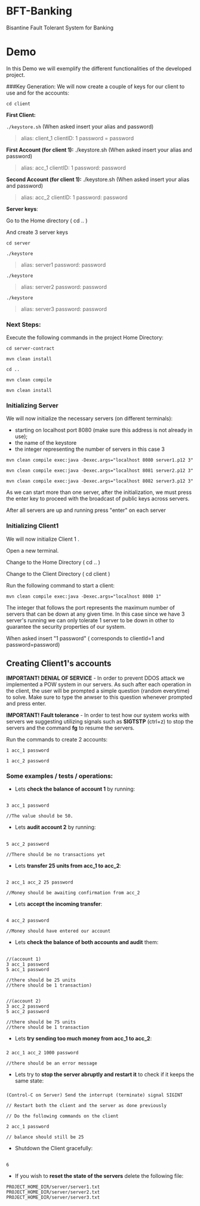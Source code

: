# BFT-Banking

Bisantine Fault Tolerant System for Banking

# Demo

In this Demo we will exemplify the different functionalities of the developed project.


###Key Generation:
We will now create a couple of keys for our client to use and for the accounts:

`cd client`

**First Client:**

`./keystore.sh`
(When asked insert your alias and password)
>alias: client_1
clientID: 1
password = password


**First Account (for client 1):**
./keystore.sh
(When asked insert your alias and password)
>alias: acc_1
clientID: 1
password: password

**Second Account (for client 1):**
./keystore.sh
(When asked insert your alias and password)
>alias: acc_2
clientID: 1
password: password


**Server keys**:

Go to the Home directory ( cd .. )

And create 3 server keys

`cd server
`

`./keystore`
>alias: server1
password: password

`./keystore`
>alias: server2
password: password

`./keystore`
>alias: server3
password: password



### Next Steps:

Execute the following commands in the project Home Directory:

`cd server-contract
`

`
mvn clean install
`

`cd ..
`

`mvn clean compile
`

`
mvn clean install
`


### Initializing Server

We will now initialize the necessary servers (on different terminals):
* starting on localhost port 8080 (make sure this address is not already in use);
* the name of the keystore 
* the integer representing the number of servers in this case 3

`mvn clean compile exec:java -Dexec.args="localhost 8080 server1.p12 3"`

`mvn clean compile exec:java -Dexec.args="localhost 8081 server2.p12 3"`

`mvn clean compile exec:java -Dexec.args="localhost 8082 server3.p12 3"`

As we can start more than one server, after the initialization, we must press the enter key to proceed with the 
broadcast of public keys across servers.

After all servers are up and running press "enter" on each server

### **Initializing Client1**

We will now initialize Client 1 .

Open a new terminal.

Change to the Home Directory ( cd .. )

Change to the Client Directory ( cd client )

Run the following command to start a client:

`mvn clean compile exec:java -Dexec.args="localhost 8080 1"`

The integer that follows the port represents the maximum number of servers that can be down at any given time. In this case since we have 3 server's running we can only tolerate 1 server to be down in other to guarantee the security properties of our system.

When asked insert "1 password" ( corresponds to clientId=1 and password=password)

## **Creating Client1's accounts**

**IMPORTANT! DENIAL OF SERVICE** - In order to prevent DDOS attack we implemented a POW system in our servers. As such after each operation in the client, the user will be prompted a simple question (random everytime) to solve. Make sure to type the anwser to this question whenever prompted and press enter.


**IMPORTANT! Fault tolerance** - In order to test how our system works with servers we suggesting utilizing signals such as **SIGTSTP** (ctrl+z) to stop the servers and the command **fg** to resume the servers.


Run the commands to create 2 accounts:

`1 acc_1 password`

`1 acc_2 password`

### Some examples / tests / operations:

- Lets **check the balance of account 1** by running:

##

    3 acc_1 password 

    //The value should be 50.


- Lets **audit account 2** by running:
##

    5 acc_2 password
        
    //There should be no transactions yet

- Lets **transfer 25 units from acc_1 to acc_2**:
##

    2 acc_1 acc_2 25 password

    //Money should be awaiting confirmation from acc_2

- Lets **accept the incoming transfer**:
##

    4 acc_2 password

    //Money should have entered our account

- Lets **check the balance of both accounts and audit** them:
##

    //(account 1)
    3 acc_1 password
    5 acc_1 password 
    
    //there should be 25 units
    //there should be 1 transaction)


    //(account 2)
    3 acc_2 password
    5 acc_2 password 

    //there should be 75 units 
    //there should be 1 transaction

- Lets **try sending too much money from acc_1 to acc_2**:
###

    2 acc_1 acc_2 1000 password

    //there should be an error message

- Lets try to **stop the server abruptly and restart it** to check if it keeps the same state:

###

    (Control-C on Server) Send the interrupt (terminate) signal SIGINT
        
    // Restart both the client and the server as done previously

    // Do the following commands on the client

    2 acc_1 password
    
    // balance should still be 25

- Shutdown the Client gracefully:
##

    6




- If you wish to **reset the state of the servers** delete the following file:

`PROJECT_HOME_DIR/server/server1.txt`
`PROJECT_HOME_DIR/server/server2.txt`
`PROJECT_HOME_DIR/server/server3.txt`


